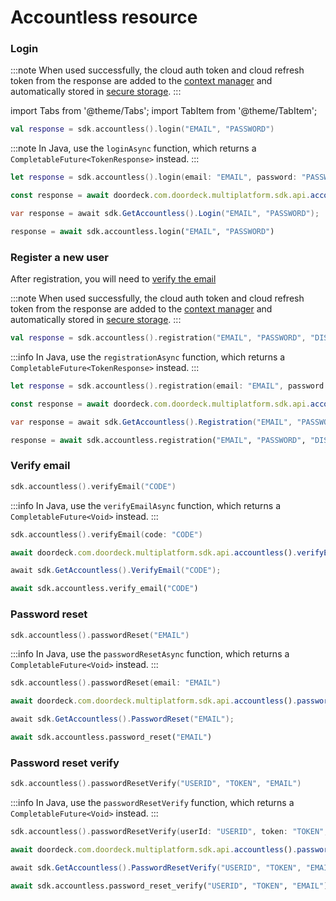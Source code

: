 # Accountless resource

### Login

:::note
When used successfully, the cloud auth token and cloud refresh token from the response are added to the [context manager](context-manager.md) and automatically stored in [secure storage](initialize.md#secure-storage).
:::

import Tabs from '@theme/Tabs';
import TabItem from '@theme/TabItem';

<Tabs>
<TabItem value="jvm" label="JVM & Android">

```kotlin showLineNumbers
val response = sdk.accountless().login("EMAIL", "PASSWORD")
```

:::note
In Java, use the `loginAsync` function, which returns a `CompletableFuture<TokenResponse>` instead.
:::

</TabItem>
<TabItem value="swift" label="Swift">

```swift showLineNumbers
let response = sdk.accountless().login(email: "EMAIL", password: "PASSWORD")
```

</TabItem>
<TabItem value="js" label="JavaScript">

```js showLineNumbers
const response = await doordeck.com.doordeck.multiplatform.sdk.api.accountless().login("EMAIL", "PASSWORD");
```

</TabItem>
<TabItem value="csharp" label="C#">

```csharp showLineNumbers
var response = await sdk.GetAccountless().Login("EMAIL", "PASSWORD");
```

</TabItem>
<TabItem value="python" label="Python">

```python showLineNumbers
response = await sdk.accountless.login("EMAIL", "PASSWORD")
```

</TabItem>
</Tabs>

### Register a new user

After registration, you will need to [verify the email](#verify-email)

:::note
When used successfully, the cloud auth token and cloud refresh token from the response are added to the [context manager](context-manager.md) and automatically stored in [secure storage](initialize.md#secure-storage).
:::

<Tabs>
<TabItem value="jvm" label="JVM & Android">

```kotlin showLineNumbers
val response = sdk.accountless().registration("EMAIL", "PASSWORD", "DISPLAY_NAME", false, PUBLIC_KEY)
```

:::info
In Java, use the `registrationAsync` function, which returns a `CompletableFuture<TokenResponse>` instead.
:::

</TabItem>
<TabItem value="swift" label="Swift">

```swift showLineNumbers
let response = sdk.accountless().registration(email: "EMAIL", password: "PASSWORD", displayName: "DISPLAY_NAME", force: false, publicKey: PUBLIC_KEY)
```

</TabItem>
<TabItem value="js" label="JavaScript">

```js showLineNumbers
const response = await doordeck.com.doordeck.multiplatform.sdk.api.accountless().registration("EMAIL", "PASSWORD", "DISPLAY_NAME", false, PUBLIC_KEY);
```

</TabItem>
<TabItem value="csharp" label="C#">

```csharp showLineNumbers
var response = await sdk.GetAccountless().Registration("EMAIL", "PASSWORD", "DISPLAY_NAME", false, "BASE64_PUBLIC_KEY");
```

</TabItem>
<TabItem value="python" label="Python">

```python showLineNumbers
response = await sdk.accountless.registration("EMAIL", "PASSWORD", "DISPLAY_NAME", False, "BASE64_PUBLIC_KEY")
```

</TabItem>
</Tabs>

### Verify email

<Tabs>
<TabItem value="jvm" label="JVM & Android">

```kotlin showLineNumbers
sdk.accountless().verifyEmail("CODE")
```

:::info
In Java, use the `verifyEmailAsync` function, which returns a `CompletableFuture<Void>` instead.
:::

</TabItem>
<TabItem value="swift" label="Swift">

```swift showLineNumbers
sdk.accountless().verifyEmail(code: "CODE")
```

</TabItem>
<TabItem value="js" label="JavaScript">

```js showLineNumbers
await doordeck.com.doordeck.multiplatform.sdk.api.accountless().verifyEmail("CODE");
```

</TabItem>
<TabItem value="csharp" label="C#">

```csharp showLineNumbers
await sdk.GetAccountless().VerifyEmail("CODE");
```

</TabItem>
<TabItem value="python" label="Python">

```python showLineNumbers
await sdk.accountless.verify_email("CODE")
```

</TabItem>
</Tabs>

### Password reset

<Tabs>
<TabItem value="jvm" label="JVM & Android">

```kotlin showLineNumbers
sdk.accountless().passwordReset("EMAIL")
```

:::info
In Java, use the `passwordResetAsync` function, which returns a `CompletableFuture<Void>` instead.
:::

</TabItem>
<TabItem value="swift" label="Swift">

```swift showLineNumbers
sdk.accountless().passwordReset(email: "EMAIL")
```

</TabItem>
<TabItem value="js" label="JavaScript">

```js showLineNumbers
await doordeck.com.doordeck.multiplatform.sdk.api.accountless().passwordReset("EMAIL");
```

</TabItem>
<TabItem value="csharp" label="C#">

```csharp showLineNumbers
await sdk.GetAccountless().PasswordReset("EMAIL");
```

</TabItem>
<TabItem value="python" label="Python">

```python showLineNumbers
await sdk.accountless.password_reset("EMAIL")
```

</TabItem>
</Tabs>

### Password reset verify

<Tabs>
<TabItem value="jvm" label="JVM & Android">

```kotlin showLineNumbers
sdk.accountless().passwordResetVerify("USERID", "TOKEN", "EMAIL")
```

:::info
In Java, use the `passwordResetVerify` function, which returns a `CompletableFuture<Void>` instead.
:::

</TabItem>
<TabItem value="swift" label="Swift">

```swift showLineNumbers
sdk.accountless().passwordResetVerify(userId: "USERID", token: "TOKEN", email: "EMAIL")
```

</TabItem>
<TabItem value="js" label="JavaScript">

```js showLineNumbers
await doordeck.com.doordeck.multiplatform.sdk.api.accountless().passwordResetVerify("USERID", "TOKEN", "EMAIL");
```

</TabItem>
<TabItem value="csharp" label="C#">

```csharp showLineNumbers
await sdk.GetAccountless().PasswordResetVerify("USERID", "TOKEN", "EMAIL");
```

</TabItem>
<TabItem value="python" label="Python">

```python showLineNumbers
await sdk.accountless.password_reset_verify("USERID", "TOKEN", "EMAIL")
```

</TabItem>
</Tabs>
